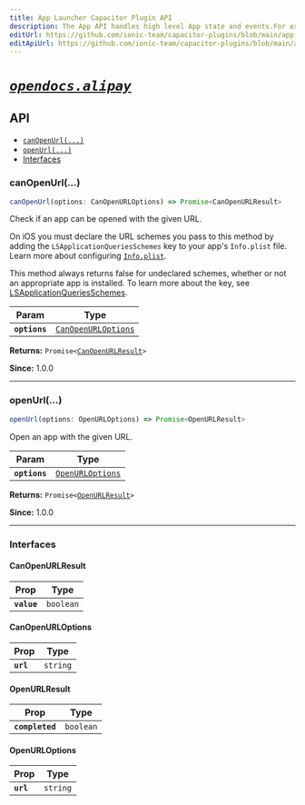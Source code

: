```yaml
---
title: App Launcher Capacitor Plugin API
description: The App API handles high level App state and events.For example, this API emits events when the app enters and leaves the foreground, handles deeplinks, opens other apps, and manages persisted plugin state.
editUrl: https://github.com/ionic-team/capacitor-plugins/blob/main/app-launcher/README.md
editApiUrl: https://github.com/ionic-team/capacitor-plugins/blob/main/app-launcher/src/definitions.ts
---
```



# [*`opendocs.alipay`*](https://opendocs.alipay.com/open/54/104509)

## API

<docgen-index>

* [`canOpenUrl(...)`](#canopenurl)
* [`openUrl(...)`](#openurl)
* [Interfaces](#interfaces)

</docgen-index>

<docgen-api>
<!--Update the source file JSDoc comments and rerun docgen to update the docs below-->

### canOpenUrl(...)

```typescript
canOpenUrl(options: CanOpenURLOptions) => Promise<CanOpenURLResult>
```

Check if an app can be opened with the given URL.

On iOS you must declare the URL schemes you pass to this method by adding
the `LSApplicationQueriesSchemes` key to your app's `Info.plist` file.
Learn more about configuring
[`Info.plist`](https://capacitorjs.com/docs/ios/configuration#configuring-infoplist).

This method always returns false for undeclared schemes, whether or not an
appropriate app is installed. To learn more about the key, see
[LSApplicationQueriesSchemes](https://developer.apple.com/library/archive/documentation/General/Reference/InfoPlistKeyReference/Articles/LaunchServicesKeys.html#//apple_ref/doc/plist/info/LSApplicationQueriesSchemes).

| Param         | Type                                                            |
| ------------- | --------------------------------------------------------------- |
| **`options`** | <code><a href="#canopenurloptions">CanOpenURLOptions</a></code> |

**Returns:** <code>Promise&lt;<a href="#canopenurlresult">CanOpenURLResult</a>&gt;</code>

**Since:** 1.0.0

--------------------


### openUrl(...)

```typescript
openUrl(options: OpenURLOptions) => Promise<OpenURLResult>
```

Open an app with the given URL.

| Param         | Type                                                      |
| ------------- | --------------------------------------------------------- |
| **`options`** | <code><a href="#openurloptions">OpenURLOptions</a></code> |

**Returns:** <code>Promise&lt;<a href="#openurlresult">OpenURLResult</a>&gt;</code>

**Since:** 1.0.0

--------------------


### Interfaces


#### CanOpenURLResult

| Prop        | Type                 |
| ----------- | -------------------- |
| **`value`** | <code>boolean</code> |


#### CanOpenURLOptions

| Prop      | Type                |
| --------- | ------------------- |
| **`url`** | <code>string</code> |


#### OpenURLResult

| Prop            | Type                 |
| --------------- | -------------------- |
| **`completed`** | <code>boolean</code> |


#### OpenURLOptions

| Prop      | Type                |
| --------- | ------------------- |
| **`url`** | <code>string</code> |

</docgen-api>